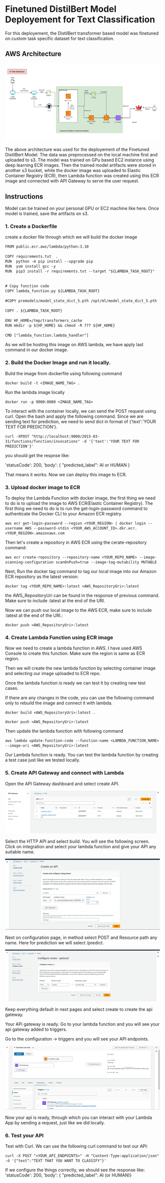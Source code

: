 # Finetuned DistilBert Model Deployement for Text Classification
For this deployement, the DistilBert transformer based model was finetuned on custom task specific dataset for text classification.

## AWS Architecture

![Finetuned_DistilBert_Architecture](images/DistilBert_Deployement.jpg)

The above architecture was used for the deployement of the Finetuned DistilBert Model. The data was preprocessed on the local machine first and uploaded to s3. The model was trained on GPu based EC2 instance using deep learning ECR images. Then the trained model artifacts were stored in another s3 bucket, while the docker image was uploaded to Elastic Container Registry (ECR), then Lambda function was created using this ECR image and connected with API Gateway to serve the user request.

## Instructions

Model can be trained on your personal GPU or EC2 machine like here. Once model is trained, save the artifacts on s3. 

### 1. Create a Dockerfile

create a docker file through which we will build the docker image

```
FROM public.ecr.aws/lambda/python:3.10

COPY requirements.txt  .
RUN  python -m pip install --upgrade pip
RUN  yum install gcc -y
RUN  pip3 install -r requirements.txt --target "${LAMBDA_TASK_ROOT}"


# Copy function code
COPY lambda_function.py ${LAMBDA_TASK_ROOT}

#COPY premodels/model_state_dict_5.pth /opt/ml/model_state_dict_5.pth

COPY . ${LAMBDA_TASK_ROOT}

ENV HF_HOME=/tmp/transformers_cache
RUN mkdir -p ${HF_HOME} && chmod -R 777 ${HF_HOME}

CMD ["lambda_function.lambda_handler"]
```

As we will be hosting this image on AWS lambda, we have apply last command in our docker image.

### 2. Build the Docker Image and run it locally.

Build the image from dockerfile using following command

```
docker build -t <IMAGE_NAME_TAG> .
```

Run the lambda image locally

```
docker run -p 9000:8080 <IMAGE_NAME_TAG>
```

To interact with the container locally, we can send the POST request using curl. Open the bash and apply the following command. Since we are sending text for prediction, we need to send dict in format of {'text':'YOUR TEXT FOR PREDICTION'}.

```
curl -XPOST "http://localhost:9000/2015-03-31/functions/function/invocations" -d '{'text':'YOUR TEXT FOR PREDICTION'}'
```
you should get the respnse like:

'statusCode': 200, 'body': { "predicted_label": AI or HUMAN }

That means it works. Now we can deploy this image to ECR.

### 3. Upload docker image to ECR

To deploy the Lambda Function with docker image, the first thing we need to do is to upload the image to AWS ECR(Elastic Container Registry). The first thing we need to do is to run the get-login-password command to authenticate the Docker CLI to your Amazon ECR registry.

```
aws ecr get-login-password --region <YOUR_REGION> | docker login --username AWS --password-stdin <YOUR_AWS_ACCOUNT_ID>.dkr.ecr.<YOUR_REGION>.amazonaws.com
```

Then let's create a repository in AWS ECR using the cerate-repository command:

```
aws ecr create-repository --repository-name <YOUR_REPO_NAME> --image-scanning-configuration scanOnPush=true --image-tag-mutability MUTABLE
```
Next, Run the docker tag command to tag our local image into our Amazon ECR repository as the latest version:

```
docker tag <YOUR_REPO_NAME>:latest <AWS_RepositoryUri>:latest
```

the AWS_RepositoryUri can be found in the response of previous command. Make sure to include :latest at the end of the URI.

Now we can push our local image to the AWS ECR, make sure to include :latest at the end of the URI.:

```
docker push <AWS_RepositoryUri>:latest
```

### 4. Create Lambda Function using ECR image

Now we need to create a lambda function in AWS. I have used AWS Console to create this function. Make sure the region is same as ECR region.

Then we will create the new lambda function by selecting container image and selecting our image uploaded to ECR repo.

Once the lambda function is ready we can test it by creating new test cases.

If there are any changes in the code, you can use the following command only to rebuild the image and connect it with lambda.

```
docker build <AWS_RepositoryUri>:latest .
```
```
docker push <AWS_RepositoryUri>:latest   
```

Then update the lambda function with following command

```
aws lambda update-function-code --function-name <LAMBDA_FUNCTION_NAME> --image-uri <AWS_RepositoryUri>:latest
```
Our Lambda function is ready. You can test the lambda function by creating a test case just like we tested locally.

### 5. Create API Gateway and connect with Lambda

Open the API Gateway dashboard and select create API.

![API_dashboard](images/API_gateway_1.png)

Select the HTTP API and select build. You will see the following screen. Click on integration and select your lambda function and give your API any suitable name.

![API_lambda_intigration](images/API_gateway_2.png)

Next on configuration page, in method select POST and Resource path any name. Here for prediction we will select /predict.  

![API_intigration](images/API_gateway_3.png)

Keep everything default in next pages and select create to create the api gateway.

Your APi gateway is ready. Go to your lambda function and you will see your api gateway added to triggers.

Go to the configuration -> triggers and you will see your API endpoints.

![API_endpoints](images/API_gateway_4.png)

Now your api is ready, through which you can interact with your Lambda App by sending a request, just like we did locally.

### 6. Test your API
Test with Curl. We can use the following curl command to test our API:
```
curl -X POST "<YOUR_API_ENDPOINTS>" -H "Content-Type:application/json"  -d '{"text":"TEXT THAT YOU WANT TO CLASSIFY"}'
```

If we configure the things correctly, we should see the response like:
'statusCode': 200, 'body': { "predicted_label": AI (or HUMAN)}

